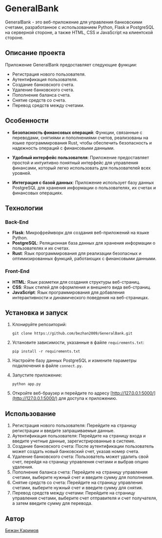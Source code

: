 
# GeneralBank

GeneralBank - это веб-приложение для управления банковскими счетами, разработанное с использованием Python, Flask и PostgreSQL на серверной стороне, а также HTML, CSS и JavaScript на клиентской стороне.

## Описание проекта

Приложение GeneralBank предоставляет следующие функции:

- Регистрация нового пользователя.
- Аутентификация пользователя.
- Создание банковского счета.
- Удаление банковского счета.
- Пополнение баланса счета.
- Снятие средств со счета.
- Перевод средств между счетами.

## Особенности

- **Безопасность финансовых операций**: Функции, связанные с переводами, снятиями и пополнениями счетов, реализованы на языке программирования Rust, чтобы обеспечить безопасность и надежность операций с финансовыми данными.

- **Удобный интерфейс пользователя**: Приложение предоставляет простой и интуитивно понятный интерфейс для управления финансами, который легко использовать для пользователей всех уровней.

- **Интеграция с базой данных**: Приложение использует базу данных PostgreSQL для хранения информации о пользователях, их счетах и финансовых операциях.

## Технологии

### Back-End

- **Flask**: Микрофреймворк для создания веб-приложений на языке Python.
- **PostgreSQL**: Реляционная база данных для хранения информации о пользователях и их счетах.
- **Rust**: Язык программирования для реализации безопасных и оптимизированных функций, работающих с финансовыми данными.

### Front-End

- **HTML**: Язык разметки для создания структуры веб-страниц.
- **CSS**: Язык стилей для оформления и внешнего вида веб-страниц.
- **JavaScript**: Язык программирования для добавления интерактивности и динамического поведения на веб-страницах.

## Установка и запуск

1. Клонируйте репозиторий:

   ```
   git clone https://github.com/bezhan2009/GeneralBank.git
   ```

2. Установите зависимости, указанные в файле `requirements.txt`:

   ```
   pip install -r requirements.txt
   ```

3. Настройте базу данных PostgreSQL и измените параметры подключения в файле `connect.py`.

4. Запустите приложение:

   ```
   python app.py
   ```

5. Откройте веб-браузер и перейдите по адресу [http://127.0.0.1:5000/](http://127.0.0.1:5000/) для доступа к приложению.

## Использование

1. Регистрация нового пользователя: Перейдите на страницу регистрации и введите запрашиваемые данные.
2. Аутентификация пользователя: Перейдите на страницу входа и введите учетные данные, зарегистрированные в системе.
3. Создание банковского счета: После аутентификации пользователь может создать новый банковский счет, указав номер счета.
4. Удаление банковского счета: Пользователь может удалить свой счет, перейдя на страницу управления счетами и выбрав опцию удаления.
5. Пополнение баланса счета: Перейдите на страницу управления счетами, выберите нужный счет и введите сумму для пополнения.
6. Снятие средств со счета: Перейдите на страницу управления счетами, выберите нужный счет и введите сумму для снятия.
7. Перевод средств между счетами: Перейдите на страницу управления счетами, выберите счет отправителя и счет получателя, а затем введите сумму для перевода.

## Автор

[Бежан Каримов](https://github.com/bezhan2009) 
